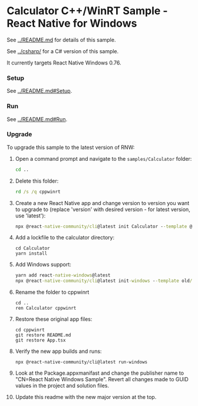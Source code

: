 # Calculator C++/WinRT Sample - React Native for Windows

See [../README.md](../README.md) for details of this sample.

See [../csharp/](../csharp/) for a C# version of this sample.

It currently targets React Native Windows 0.76.

### Setup
See [../README.md#Setup](../README.md#Setup).

### Run
See [../README.md#Run](../README.md#Run).

### Upgrade
To upgrade this sample to the latest version of RNW:

1. Open a command prompt and navigate to the `samples/Calculator` folder:
    ```cmd
    cd ..
    ```
2. Delete this folder:
    ```cmd
    rd /s /q cppwinrt
    ```
3. Create a new React Native app and change version to version you want to upgrade to (replace 'version' with desired version - for latest version, use 'latest'):
    ```cmd
    npx @react-native-community/cli@latest init Calculator --template @react-native-community/template@latest --skip-git-init
    ```

4. Add a lockfile to the calculator directory:
    ```
    cd Calculator
    yarn install
    ```

5. Add Windows support:
    ```cmd
    yarn add react-native-windows@latest
    npx @react-native-community/cli@latest init-windows --template old/uwp-cpp-app --overwrite
    ```
6. Rename the folder to cppwinrt
    ```
    cd ..
    ren Calculator cppwinrt
    ```
7. Restore these original app files:
    ```
    cd cppwinrt
    git restore README.md
    git restore App.tsx
    ```
8. Verify the new app builds and runs:
    ```
    npx @react-native-community/cli@latest run-windows
    ```
9. Look at the Package.appxmanifast and change the publisher name to "CN=React Native Windows Sample". Revert all changes made to GUID values in the project and solution files.
10. Update this readme with the new major version at the top.
